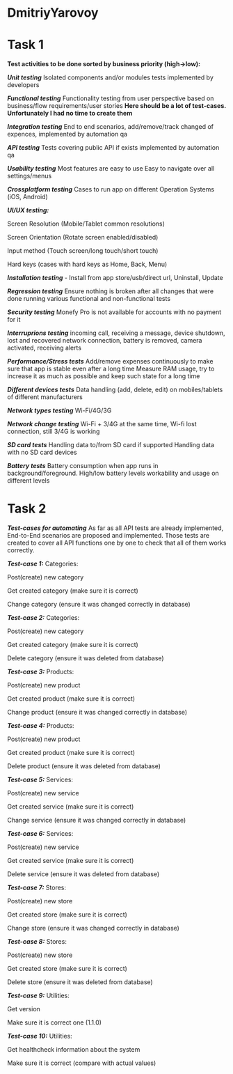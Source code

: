 # DmitriyYarovoy

# Task 1

**Test activities to be done sorted by business priority (high->low):**

**_Unit testing_**
   Isolated components and/or modules tests implemented by developers
   
**_Functional testing_**
Functionality testing from user perspective based on business/flow requirements/user stories
**Here should be a lot of test-cases. Unfortunately I had no time to create them**

**_Integration testing_**
   End to end scenarios, add/remove/track changed of expences, implemented by automation qa
   
**_API testing_**
   Tests covering public API if exists implemented by automation qa
   
**_Usability testing_** 
   Most features are easy to use
   Easy to navigate over all settings/menus

**_Crossplatform testing_**
   Cases to run app on different Operation Systems (iOS, Android)
   
**_UI/UX testing:_**

Screen Resolution (Mobile/Tablet common resolutions)

Screen Orientation (Rotate screen enabled/disabled)

Input method (Touch screen/long touch/short touch)

Hard keys  (cases with hard keys as Home, Back, Menu)

**_Installation testing_** - Install from app store/usb/direct url, Uninstall, Update

**_Regression testing_**
   Ensure nothing is broken after all changes that were done running various functional and non-functional tests

**_Security testing_**
   Monefy Pro is not available for accounts with no payment for it
   
**_Interruprions testing_**
   incoming call, receiving a message, device shutdown, lost and recovered network connection, battery is removed, camera activated, receiving alerts
   
**_Performance/Stress tests_**
   Add/remove expenses continuously to make sure that app is stable even after a long time
   Measure RAM usage, try to increase it as much as possible and keep such state for a long time
   
**_Different devices tests_**
   Data handling (add, delete, edit) on mobiles/tablets of different manufacturers

**_Network types testing_**
   Wi-Fi/4G/3G
   
**_Network change testing_**
   Wi-Fi + 3/4G at the same time, Wi-fi lost connection, still 3/4G is working
   
**_SD card tests_**
   Handling data to/from SD card if supported
   Handling data with no SD card devices

**_Battery tests_**
   Battery consumption when app runs in background/foreground. High/low battery levels workability and usage on different levels
   
# Task 2

**_Test-cases for automating_**
  As far as all API tests are already implemented, End-to-End scenarios are proposed and implemented.
  Those tests are created to cover all API functions one by one to check that all of them works correctly.
  
**_Test-case 1:_**
  Categories:
  
  Post(create) new category
  
  Get created category (make sure it is correct)
  
  Change category (ensure it was changed correctly in database)
  
**_Test-case 2:_**
  Categories:
  
  Post(create) new category
  
  Get created category (make sure it is correct)
  
  Delete category (ensure it was deleted from database)
  
**_Test-case 3:_**
  Products:
  
  Post(create) new product
  
  Get created product (make sure it is correct)
  
  Change product (ensure it was changed correctly in database)
  
**_Test-case 4:_**
  Products:
  
  Post(create) new product
  
  Get created product (make sure it is correct)
  
  Delete product (ensure it was deleted from database)
  
**_Test-case 5:_**
  Services:
  
  Post(create) new service
  
  Get created service (make sure it is correct)
  
  Change service (ensure it was changed correctly in database)
  
**_Test-case 6:_**
  Services:
  
  Post(create) new service
  
  Get created service (make sure it is correct)
  
  Delete service (ensure it was deleted from database)
  
**_Test-case 7:_**
  Stores:
  
  Post(create) new store
  
  Get created store (make sure it is correct)
  
  Change store (ensure it was changed correctly in database)
  
**_Test-case 8:_**
  Stores:
  
  Post(create) new store
  
  Get created store (make sure it is correct)
  
  Delete store (ensure it was deleted from database)
  
**_Test-case 9:_**
  Utilities:
  
 Get version
 
 Make sure it is correct one (1.1.0)
  
**_Test-case 10:_**
  Utilities:
 
  Get healthcheck information about the system
  
  Make sure it is correct (compare with actual values)

